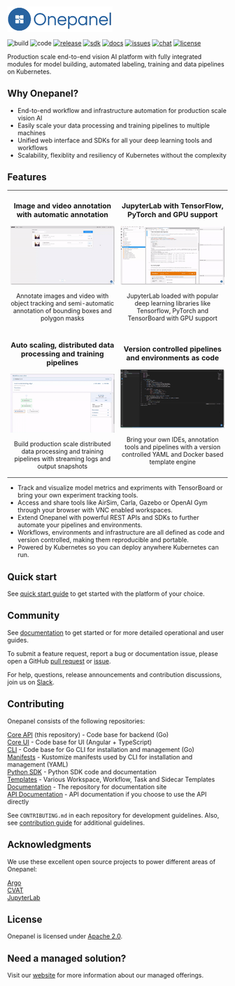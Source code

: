<img width="240px" src="img/logo.png">

![build](https://img.shields.io/github/workflow/status/onepanelio/core/Build%20and%20publish%20to%20Docker%20Hub/master?color=01579b)
![code](https://img.shields.io/codacy/grade/d060fc4d1ac64b85b78f85c691ead86a?color=01579b)
[![release](https://img.shields.io/github/v/release/onepanelio/core?color=01579b)](https://github.com/onepanelio/core/releases)
[![sdk](https://img.shields.io/pypi/v/onepanel-sdk?color=01579b&label=sdk)](https://pypi.org/project/onepanel-sdk/)
[![docs](https://img.shields.io/github/v/release/onepanelio/core?color=01579b&label=docs)](https://docs.onepanel.io)
[![issues](https://img.shields.io/github/issues-raw/onepanelio/core?color=01579b&label=issues)](https://github.com/onepanelio/core/issues)
[![chat](https://img.shields.io/badge/support-slack-01579b)](https://onepanel-ce.slack.com/join/shared_invite/zt-eyjnwec0-nLaHhjif9Y~gA05KuX6AUg#/)
[![license](https://img.shields.io/github/license/onepanelio/core?color=01579b)](https://opensource.org/licenses/Apache-2.0)

Production scale end-to-end vision AI platform with fully integrated modules for model building, automated labeling, training and data pipelines on Kubernetes.

## Why Onepanel?

- End-to-end workflow and infrastructure automation for production scale vision AI
- Easily scale your data processing and training pipelines to multiple machines
- Unified web interface and SDKs for all your deep learning tools and workflows
- Scalability, flexiblity and resiliency of Kubernetes without the complexity

## Features
<table>
  <tr>
    <td width="50%" align="center">
      <h3>Image and video annotation with automatic annotation</h3>
      <img width="100%" src="img/auto-annotation.gif">
      <p>
        Annotate images and video with object tracking and semi-automatic annotation of bounding boxes and polygon masks
      </p>
    </td>
    <td width="50%" align="center">
      <h3>JupyterLab with TensorFlow, PyTorch and GPU support</h3>
      <img width="100%" src="img/jupyterlab.gif">
      <p>
        JupyterLab loaded with popular deep learning libraries like Tensorflow, PyTorch and TensorBoard with GPU support
      </p>
    </td>
  </tr>
  <tr>
    <td width="50%" align="center">
      <h3>Auto scaling, distributed data processing and training pipelines</h3>
      <img width="100%" src="img/pipelines.gif">
      <p>
        Build production scale distributed data processing and training pipelines with streaming logs and output snapshots
      </p>
    </td>
    <td width="50%" align="center">
      <h3>Version controlled pipelines and environments as code</h3>
      <img width="100%" src="img/tools.gif">
      <p>
        Bring your own IDEs, annotation tools and pipelines with a version controlled YAML and Docker based template engine
      </p>
    </td>
  </tr>
</table>

- Track and visualize model metrics and expriments with TensorBoard or bring your own experiment tracking tools.
- Access and share tools like AirSim, Carla, Gazebo or OpenAI Gym through your browser with VNC enabled workspaces.
- Extend Onepanel with powerful REST APIs and SDKs to further automate your pipelines and environments.
- Workflows, environments and infrastructure are all defined as code and version controlled, making them reproducible and portable.
- Powered by Kubernetes so you can deploy anywhere Kubernetes can run.

## Quick start
See [quick start guide](https://docs.onepanel.ai/docs/getting-started/quickstart) to get started with the platform of your choice.

## Community
See [documentation](https://docs.onepanel.ai) to get started or for more detailed operational and user guides.

To submit a feature request, report a bug or documentation issue, please open a GitHub [pull request](https://github.com/onepanelio/core/pulls) or [issue](https://github.com/onepanelio/core/issues).

For help, questions, release announcements and contribution discussions, join us on [Slack](https://join.slack.com/t/onepanel-ce/shared_invite/zt-eyjnwec0-nLaHhjif9Y~gA05KuX6AUg).

## Contributing

Onepanel consists of the following repositories:

[Core API](https://github.com/onepanelio/core/) (this repository) - Code base for backend (Go)\
[Core UI](https://github.com/onepanelio/core-ui/) - Code base for UI (Angular + TypeScript)\
[CLI](https://github.com/onepanelio/cli/) - Code base for Go CLI for installation and management (Go)\
[Manifests](https://github.com/onepanelio/core-ui/) - Kustomize manifests used by CLI for installation and management (YAML)\
[Python SDK](https://github.com/onepanelio/python-sdk/) - Python SDK code and documentation\
[Templates](https://github.com/onepanelio/templates) - Various Workspace, Workflow, Task and Sidecar Templates\
[Documentation](https://github.com/onepanelio/core-docs/) - The repository for documentation site\
[API Documentation](https://github.com/onepanelio/core-api-docs/) - API documentation if you choose to use the API directly

See `CONTRIBUTING.md` in each repository for development guidelines. Also, see [contribution guide](https://docs.onepanel.ai/docs/getting-started/contributing) for additional guidelines.

## Acknowledgments
We use these excellent open source projects to power different areas of Onepanel:

[Argo](https://github.com/argoproj/argo)\
[CVAT](https://github.com/opencv/cvat)\
[JupyterLab](https://github.com/jupyterlab/jupyterlab)

## License
Onepanel is licensed under [Apache 2.0](https://github.com/onepanelio/core/blob/master/LICENSE).

## Need a managed solution?
Visit our [website](https://www.onepanel.io/) for more information about our managed offerings.
